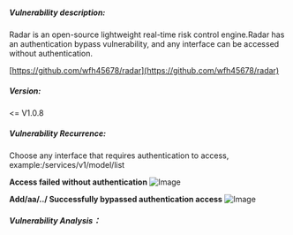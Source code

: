 ##### Vulnerability description:
Radar is an open-source lightweight real-time risk control engine.Radar has an authentication bypass vulnerability, and any interface can be accessed without authentication.

[https://github.com/wfh45678/radar](https://github.com/wfh45678/radar)

##### Version:

<= V1.0.8

##### Vulnerability Recurrence:
Choose any interface that requires authentication to access,
example:/services/v1/model/list

**Access failed without authentication**
![Image](https://github.com/user-attachments/assets/dc8c27f2-270a-4740-b3ca-d8e39bd49c55)

**Add/aa/../ Successfully bypassed authentication access**
![Image](https://github.com/user-attachments/assets/ae421bd4-9d0d-40a1-917f-f5b3564a2fe9)



##### Vulnerability Analysis：

